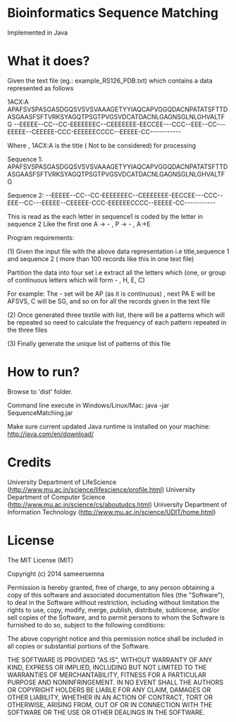 Bioinformatics Sequence Matching
======================
Implemented in Java

What it does?
=============
Given the text file (eg.: example_RS126_PDB.txt) which contains a data represented as follows

1ACX:A
APAFSVSPASGASDGQSVSVSVAAAGETYYIAQCAPVGGQDACNPATATSFTTDASGAASFSFTVRKSYAGQTPSGTPVGSVDCATDACNLGAGNSGLNLGHVALTFG
--EEEEE--CC--CC-EEEEEEEC--CEEEEEEE-EECCEE---CCC--EEE--CC---EEEEE--CEEEEE-CCC-EEEEEECCCC--EEEEE-CC-----------

Where , 1ACX:A is the title ( Not to be considered) for processing

Sequence 1: APAFSVSPASGASDGQSVSVSVAAAGETYYIAQCAPVGGQDACNPATATSFTTDASGAASFSFTVRKSYAGQTPSGTPVGSVDCATDACNLGAGNSGLNLGHVALTFG

Sequence 2:  --EEEEE--CC--CC-EEEEEEEC--CEEEEEEE-EECCEE---CCC--EEE--CC---EEEEE--CEEEEE-CCC-EEEEEECCCC--EEEEE-CC-----------

This is read as the each letter in sequence1 is coded by the letter in sequence 2
Like the first one A -> - , P -> - , A->E

Program requirements: 

(1) Given the input file with the above data representation i.e title,sequence 1 and sequence 2 ( more than 100 records like this in one text file)

Partition the data into four set i.e extract all the letters which (one, or group of continuous letters which will form - , H, E, C)

For example:
The  - set will be AP (as it is continuous) , next PA
E will be AFSVS, 
C will be SG, and so on for all the records given in the text file

(2) Once generated three textile with  list, there will be a patterns which will be repeated so need to calculate the frequency of each pattern repeated in the three files

(3) Finally generate the unique  list of patterns of this file


How to run?
=============
Browse to 'dist' folder.

Command line execute in Windows/Linux/Mac: java -jar SequenceMatching.jar 

Make sure current updated Java runtime is installed on your machine: http://java.com/en/download/



Credits
=======

University Department of LifeScience (http://www.mu.ac.in/science/lifescience/profile.html)
University Department of Computer Science (http://www.mu.ac.in/science/cs/aboutudcs.html)
University Department of Information Technology (http://www.mu.ac.in/science/UDIT/home.html)



License
=======

The MIT License (MIT)

Copyright (c) 2014 sameersemna

Permission is hereby granted, free of charge, to any person obtaining a copy
of this software and associated documentation files (the "Software"), to deal
in the Software without restriction, including without limitation the rights
to use, copy, modify, merge, publish, distribute, sublicense, and/or sell
copies of the Software, and to permit persons to whom the Software is
furnished to do so, subject to the following conditions:

The above copyright notice and this permission notice shall be included in all
copies or substantial portions of the Software.

THE SOFTWARE IS PROVIDED "AS IS", WITHOUT WARRANTY OF ANY KIND, EXPRESS OR
IMPLIED, INCLUDING BUT NOT LIMITED TO THE WARRANTIES OF MERCHANTABILITY,
FITNESS FOR A PARTICULAR PURPOSE AND NONINFRINGEMENT. IN NO EVENT SHALL THE
AUTHORS OR COPYRIGHT HOLDERS BE LIABLE FOR ANY CLAIM, DAMAGES OR OTHER
LIABILITY, WHETHER IN AN ACTION OF CONTRACT, TORT OR OTHERWISE, ARISING FROM,
OUT OF OR IN CONNECTION WITH THE SOFTWARE OR THE USE OR OTHER DEALINGS IN THE
SOFTWARE.
